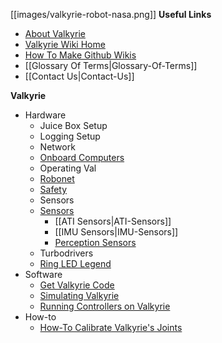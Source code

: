[[images/valkyrie-robot-nasa.png]]
__Useful Links__
* [About Valkyrie](http://nasa-jsc-robotics.github.io/valkyrie/)
* [Valkyrie Wiki Home](https://github.com/NASA-JSC-Robotics/valkyrie/wiki)
* [How To Make Github Wikis](How-To-Make-Wikis)
* [[Glossary Of Terms|Glossary-Of-Terms]]
* [[Contact Us|Contact-Us]]

__Valkyrie__
* Hardware
  * Juice Box Setup
  * Logging Setup
  * Network
  * [Onboard Computers](Onboard-Computers)
  * Operating Val
  * [Robonet](Robonet)
  * [Safety](Safety)
  * Sensors
  * [Sensors](Sensors)
    * [[ATI Sensors|ATI-Sensors]]
    * [[IMU Sensors|IMU-Sensors]]
    * [Perception Sensors](Perception-Sensors)
  * Turbodrivers
  * [Ring LED Legend](https://github.com/NASA-JSC-Robotics/valkyrie/wiki/Ring-LED-Legend)
* Software
  * [Get Valkyrie Code](https://github.com/NASA-JSC-Robotics/valkyrie/wiki/Get-Valkyrie-Code)
  * [Simulating Valkyrie](https://github.com/NASA-JSC-Robotics/valkyrie/wiki/Simulating-Valkyrie)
  * [Running Controllers on Valkyrie](https://github.com/NASA-JSC-Robotics/valkyrie/wiki/Running-Controllers-on-Valkyrie)
* How-to
  * [How-To Calibrate Valkyrie's Joints](https://github.com/NASA-JSC-Robotics/valkyrie/wiki/How-To-Calibrate-Valkyrie's-Joints)

